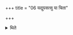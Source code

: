 +++
title = "06 यद्युपसत्सु या चिता"

+++

<details><summary>थिते</summary>

यद्युपसत्सु या चिता चितिः स्यान्नं तामावर्तयेत् ६
</details>
